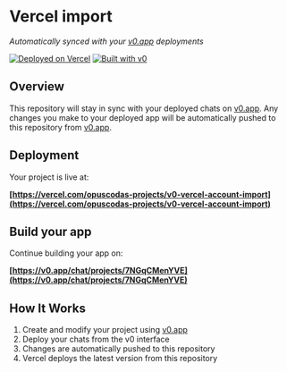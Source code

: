 # Vercel import

*Automatically synced with your [v0.app](https://v0.app) deployments*

[![Deployed on Vercel](https://img.shields.io/badge/Deployed%20on-Vercel-black?style=for-the-badge&logo=vercel)](https://vercel.com/opuscodas-projects/v0-vercel-account-import)
[![Built with v0](https://img.shields.io/badge/Built%20with-v0.app-black?style=for-the-badge)](https://v0.app/chat/projects/7NGqCMenYVE)

## Overview

This repository will stay in sync with your deployed chats on [v0.app](https://v0.app).
Any changes you make to your deployed app will be automatically pushed to this repository from [v0.app](https://v0.app).

## Deployment

Your project is live at:

**[https://vercel.com/opuscodas-projects/v0-vercel-account-import](https://vercel.com/opuscodas-projects/v0-vercel-account-import)**

## Build your app

Continue building your app on:

**[https://v0.app/chat/projects/7NGqCMenYVE](https://v0.app/chat/projects/7NGqCMenYVE)**

## How It Works

1. Create and modify your project using [v0.app](https://v0.app)
2. Deploy your chats from the v0 interface
3. Changes are automatically pushed to this repository
4. Vercel deploys the latest version from this repository